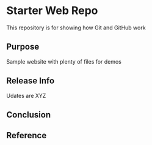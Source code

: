 # Starter Web Repo

This repository is for showing how Git and GitHub work

## Purpose

Sample website with plenty of files for demos

## Release Info

Udates are XYZ

## Conclusion

## Reference